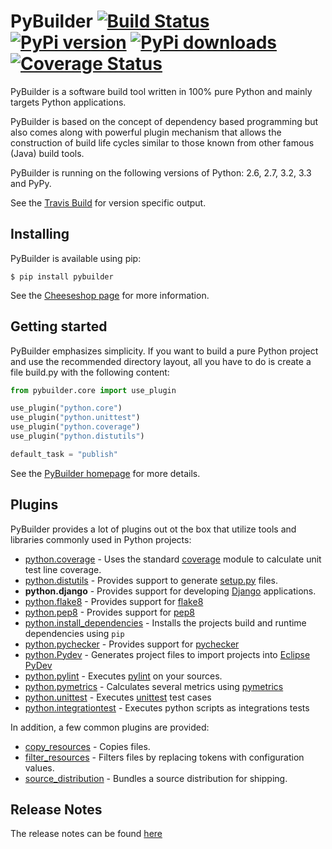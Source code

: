 PyBuilder [![Build Status](https://secure.travis-ci.org/pybuilder/pybuilder.png?branch=master)](http://travis-ci.org/pybuilder/pybuilder) [![PyPi version](https://pypip.in/v/pybuilder/badge.png)](https://crate.io/packages/pybuilder/) [![PyPi downloads](https://pypip.in/d/pybuilder/badge.png)](https://crate.io/packages/pybuilder/) [![Coverage Status](https://coveralls.io/repos/pybuilder/pybuilder/badge.png?branch=master)](https://coveralls.io/r/pybuilder/pybuilder?branch=master)
=========

PyBuilder is a software build tool written in 100% pure Python and mainly
targets Python applications.

PyBuilder is based on the concept of dependency based programming but also comes
along with powerful plugin mechanism that allows the construction of build life
cycles similar to those known from other famous (Java) build tools.

PyBuilder is running on the following versions of Python: 2.6, 2.7, 3.2, 3.3 and PyPy.

See the [Travis Build](http://travis-ci.org/#!/pybuilder/pybuilder) for version specific output.

## Installing

PyBuilder is available using pip:

    $ pip install pybuilder

See the [Cheeseshop page](http://pypi.python.org/pypi/pybuilder/) for more
information.

## Getting started

PyBuilder emphasizes simplicity. If you want to build a pure Python project and
use the recommended directory layout, all you have to do is create a file
build.py with the following content:

```python
from pybuilder.core import use_plugin

use_plugin("python.core")
use_plugin("python.unittest")
use_plugin("python.coverage")
use_plugin("python.distutils")

default_task = "publish"
```

See the [PyBuilder homepage](http://pybuilder.github.com/) for more details.

## Plugins

PyBuilder provides a lot of plugins out ot the box that utilize tools and libraries commonly used in Python projects:

* [python.coverage](http://pybuilder.github.com/documentation/plugins.html#measuring_unittest_coverage) - Uses the standard [coverage](http://pypi.python.org/pypi/coverage/) module to calculate unit test line coverage.
* [python.distutils](http://pybuilder.github.com/documentation/plugins.html#building_a_python_egg) - Provides support to generate [setup.py](http://pypi.python.org/pypi/setuptools) files.
* **python.django** - Provides support for developing [Django](https://www.djangoproject.com/) applications.
* [python.flake8](http://pybuilder.github.io/documentation/plugins.html#flake8_plugin) - Provides support for [flake8](http://pypi.python.org/pypi/flake8/)
* [python.pep8](http://pybuilder.github.io/documentation/plugins.html#pep8_plugin) - Provides support for [pep8](http://pypi.python.org/pypi/pep8)
* [python.install_dependencies](http://pybuilder.github.io/documentation/plugins.html#installing_build_and_runtime_dependencies) - Installs the projects build and runtime dependencies using `pip`
* [python.pychecker](http://pybuilder.github.io/documentation/plugins.html#pychecker_plugin) - Provides support for [pychecker](http://pychecker.sourceforge.net/)
* [python.Pydev](http://pybuilder.github.io/documentation/plugins.html#generating_project_files_for_eclipse_pydev) - Generates project files to import projects into [Eclipse PyDev](http://pydev.org/)
* [python.pylint](http://pybuilder.github.io/documentation/plugins.html#pylint_plugin) - Executes [pylint](https://bitbucket.org/logilab/pylint/) on your sources.
* [python.pymetrics](http://pybuilder.github.io/documentation/plugins.html#pymetrics_plugin) - Calculates several metrics using [pymetrics](http://sourceforge.net/projects/pymetrics/)
* [python.unittest](http://pybuilder.github.com/documentation/plugins.html#running_python_unittests) - Executes [unittest](http://docs.python.org/library/unittest.html) test cases
* [python.integrationtest](http://pybuilder.github.com/documentation/plugins.html#running_python_integration_tests) - Executes python scripts as integrations tests

In addition, a few common plugins are provided:

* [copy_resources](http://pybuilder.github.io/documentation/plugins.html#copying_resources_into_a_distribution) - Copies files.
* [filter_resources](http://pybuilder.github.io/documentation/plugins.html#replacing_placeholders_with_actual_values_at_buildtime) - Filters files by replacing tokens with configuration values.
* [source_distribution](http://pybuilder.github.io/documentation/plugins.html#creating_a_source_distribution) - Bundles a source distribution for shipping.

## Release Notes

The release notes can be found [here](http://pybuilder.github.com/releasenotes/)
